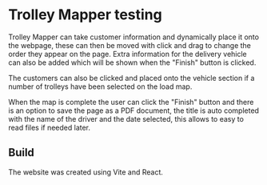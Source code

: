 # Trolley Mapper testing

Trolley Mapper can take customer information and dynamically place it onto the webpage, these can then be moved with click and drag to change the order they appear on the page. Extra information for the delivery vehicle can also be added which will be shown when the "Finish" button is clicked. 

The customers can also be clicked and placed onto the vehicle section if a number of trolleys have been selected on the load map.

When the map is complete the user can click the "Finish" button and there is an option to save the page as a PDF document, the title is auto completed with the name of the driver and the date selected, this allows to easy to read files if needed later. 

## Build
The website was created using Vite and React.
